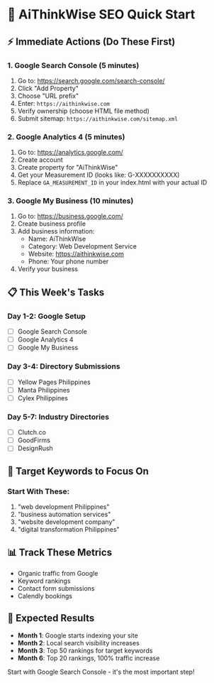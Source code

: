 # 🚀 AiThinkWise SEO Quick Start

## ⚡ **Immediate Actions (Do These First)**

### **1. Google Search Console (5 minutes)**
1. Go to: https://search.google.com/search-console/
2. Click "Add Property"
3. Choose "URL prefix"
4. Enter: `https://aithinkwise.com`
5. Verify ownership (choose HTML file method)
6. Submit sitemap: `https://aithinkwise.com/sitemap.xml`

### **2. Google Analytics 4 (5 minutes)**
1. Go to: https://analytics.google.com/
2. Create account
3. Create property for "AiThinkWise"
4. Get your Measurement ID (looks like: G-XXXXXXXXXX)
5. Replace `GA_MEASUREMENT_ID` in your index.html with your actual ID

### **3. Google My Business (10 minutes)**
1. Go to: https://business.google.com/
2. Create business profile
3. Add business information:
   - Name: AiThinkWise
   - Category: Web Development Service
   - Website: https://aithinkwise.com
   - Phone: Your phone number
4. Verify your business

## 📋 **This Week's Tasks**

### **Day 1-2: Google Setup**
- [ ] Google Search Console
- [ ] Google Analytics 4
- [ ] Google My Business

### **Day 3-4: Directory Submissions**
- [ ] Yellow Pages Philippines
- [ ] Manta Philippines
- [ ] Cylex Philippines

### **Day 5-7: Industry Directories**
- [ ] Clutch.co
- [ ] GoodFirms
- [ ] DesignRush

## 🎯 **Target Keywords to Focus On**

### **Start With These:**
1. "web development Philippines"
2. "business automation services"
3. "website development company"
4. "digital transformation Philippines"

## 📊 **Track These Metrics**
- Organic traffic from Google
- Keyword rankings
- Contact form submissions
- Calendly bookings

## 🚀 **Expected Results**
- **Month 1**: Google starts indexing your site
- **Month 2**: Local search visibility increases
- **Month 3**: Top 50 rankings for target keywords
- **Month 6**: Top 20 rankings, 100% traffic increase

Start with Google Search Console - it's the most important step!
